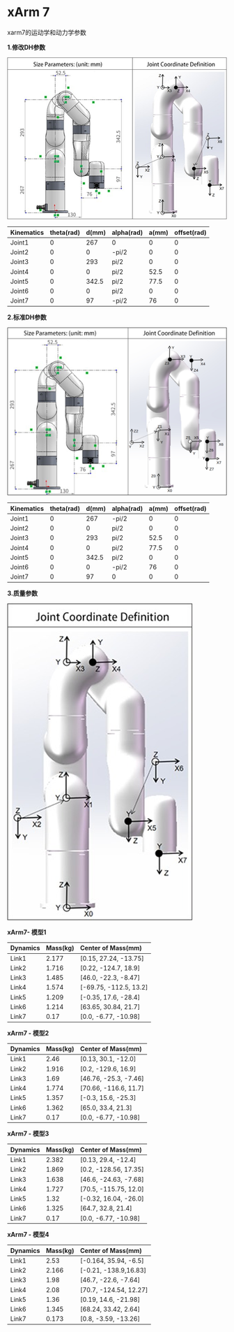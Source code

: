 

# xArm 7

xarm7的运动学和动力学参数

**1.修改DH参数**

![image](../../assets/image(45).png)

| Kinematics | theta(rad) | d(mm) | alpha(rad) | a(mm) | offset(rad)     |
| :--------- | :--------- | :---- | :--------- | :---- | :----------     |
| Joint1     | 0          | 267   | 0          | 0     | 0               |
| Joint2     | 0          | 0     | -pi/2      | 0     | 0               |
| Joint3     | 0          | 293   | pi/2       | 0     | 0               |
| Joint4     | 0          | 0     | pi/2       | 52.5  | 0               |
| Joint5     | 0          | 342.5 | pi/2       | 77.5  | 0               |
| Joint6     | 0          | 0     | pi/2       | 0     | 0               |
| Joint7     | 0          | 97    | -pi/2      | 76    | 0               |


**2.标准DH参数**

![image](../../assets/xarm7_standardDH.jpg)

| Kinematics | theta(rad) | d(mm) | alpha(rad) | a(mm) | offset(rad) |
| :--------- | :--------- | :---- | :--------- | :---- | :---------- |
| Joint1     | 0          | 267   | -pi/2      | 0     | 0           |
| Joint2     | 0          | 0     | pi/2       | 0     | 0           |
| Joint3     | 0          | 293   | pi/2       | 52.5  | 0           |
| Joint4     | 0          | 0     | pi/2       | 77.5  | 0           |
| Joint5     | 0          | 342.5 | pi/2       | 0     | 0           |
| Joint6     | 0          | 0     | -pi/2      | 76    | 0           |
| Joint7     | 0          | 97    | 0          | 0     | 0           |



**3.质量参数**


![image](../../assets/image(47).png)

**xArm7- 模型1**

| Dynamics | Mass(kg) | Center of Mass(mm)     |
| :------- | :------- | :--------------------- |
| Link1    | 2.177    | [0.15, 27.24, -13.75]  |
| Link2    | 1.716    | [0.22, -124.7, 18.9]   |
| Link3    | 1.485    | [46.0, -22.3, -8.47]   |
| Link4    | 1.574    | [-69.75, -112.5, 13.2] |
| Link5    | 1.209    | [-0.35, 17.6, -28.4]   |
| Link6    | 1.214    | [63.65, 30.84, 21.7]   |
| Link7    | 0.17     | [0.0, -6.77, -10.98]   |

**xArm7 - 模型2**

| Dynamics | Mass(kg) | Center of Mass(mm)    |
| :------- | :------- | :-------------------- |
| Link1    | 2.46     | [0.13, 30.1, -12.0]   |
| Link2    | 1.916    | [0.2, -129.6, 16.9]   |
| Link3    | 1.69     | [46.76, -25.3, -7.46] |
| Link4    | 1.774    | [70.66, -116.6, 11.7] |
| Link5    | 1.357    | [-0.3, 15.6, -25.3]   |
| Link6    | 1.362    | [65.0, 33.4, 21.3]    |
| Link7    | 0.17     | [0.0, -6.77, -10.98]  |

**xArm7 - 模型3**

| Dynamics | Mass(kg) | Center of Mass(mm)    |
| :------- | :------- | :-------------------- |
| Link1    | 2.382    | [0.13, 29.4, -12.4]   |
| Link2    | 1.869    | [0.2, -128.56, 17.35] |
| Link3    | 1.638    | [46.6, -24.63, -7.68] |
| Link4    | 1.727    | [70.5, -115.75, 12.0] |
| Link5    | 1.32     | [-0.32, 16.04, -26.0] |
| Link6    | 1.325    | [64.7, 32.8, 21.4]    |
| Link7    | 0.17     | [0.0, -6.77, -10.98]  |

**xArm7 - 模型4**

| Dynamics | Mass(kg) | Center of Mass(mm)     |
| :------- | :------- | :--------------------- |
| Link1    | 2.53     | [-0.164, 35.94, -6.5]  |
| Link2    | 2.166    | [-0.21, -138.9,16.83]  |
| Link3    | 1.98     | [46.7, -22.6, -7.64]   |
| Link4    | 2.08     | [70.7, -124.54, 12.27] |
| Link5    | 1.36     | [0.19, 14.6, -21.98]   |
| Link6    | 1.345    | [68.24, 33.42, 2.64]   |
| Link7    | 0.173    | [0.8, -3.59, -13.26]   |
